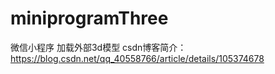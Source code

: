 # miniprogramThree
微信小程序 加载外部3d模型
csdn博客简介：https://blog.csdn.net/qq_40558766/article/details/105374678
